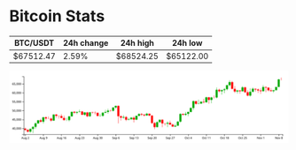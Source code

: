 # Bitcoin Stats

BTC/USDT|24h change|24h high|24h low|
|---|---|---|---|
|$67512.47|2.59%|$68524.25|$65122.00|

<img src="./chart.svg">

